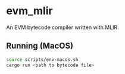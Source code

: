 # evm_mlir

An EVM bytecode compiler written with MLIR.

## Running (MacOS)

```bash
source scripts/env-macos.sh
cargo run <path to bytecode file>
```
